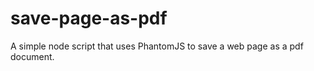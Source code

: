 save-page-as-pdf
================

A simple node script that uses PhantomJS to save a web page as a pdf document.
